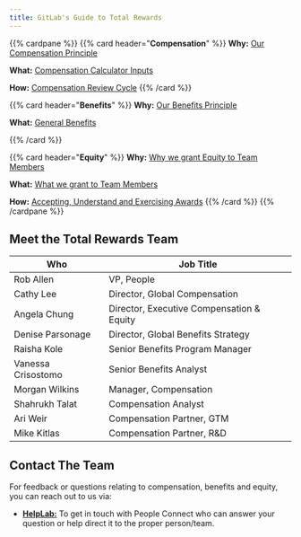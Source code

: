 ```yaml
---
title: GitLab's Guide to Total Rewards
---
```


{{% cardpane %}}
{{% card header="**Compensation**" %}}
**Why:** [Our Compensation Principle](/handbook/total-rewards/compensation/#gitlabs-compensation-principles)

**What:** [Compensation Calculator Inputs](/handbook/total-rewards/compensation/compensation-calculator/)

**How:** [Compensation Review Cycle](/handbook/total-rewards/compensation/compensation-review-cycle/)
{{% /card %}}

{{% card header="**Benefits**" %}}
**Why:** [Our Benefits Principle](/handbook/total-rewards/benefits/#guiding-principles)

**What:** [General Benefits](/handbook/total-rewards/benefits/general-and-entity-benefits/)

{{% /card %}}

{{% card header="**Equity**" %}}
**Why:** [Why we grant Equity to Team Members](/handbook/total-rewards/stock-options/#stock-options)

**What:** [What we grant to Team Members](/handbook/total-rewards/stock-options/#stock-option-grant-levels)

**How:** [Accepting, Understand and Exercising Awards](/handbook/total-rewards/stock-options/#exercising-your-options)
{{% /card %}}
{{% /cardpane %}}

## Meet the Total Rewards Team

| Who  | Job Title |
|------|-----------|
| Rob Allen | VP, People |
| Cathy Lee | Director, Global Compensation |
| Angela Chung | Director, Executive Compensation & Equity |
| Denise Parsonage| Director, Global Benefits Strategy|
| Raisha Kole | Senior Benefits Program Manager |
| Vanessa Crisostomo | Senior Benefits Analyst |
| Morgan Wilkins | Manager, Compensation |
| Shahrukh Talat | Compensation Analyst |
| Ari Weir | Compensation Partner, GTM |
| Mike Kitlas | Compensation Partner, R&D |

## Contact The Team

For feedback or questions relating to compensation, benefits and equity, you can reach out to us via:

- **[HelpLab:](/handbook/business-technology/enterprise-applications/guides/helplab-guide/)** To get in touch with People Connect who can answer your question or help direct it to the proper person/team.
